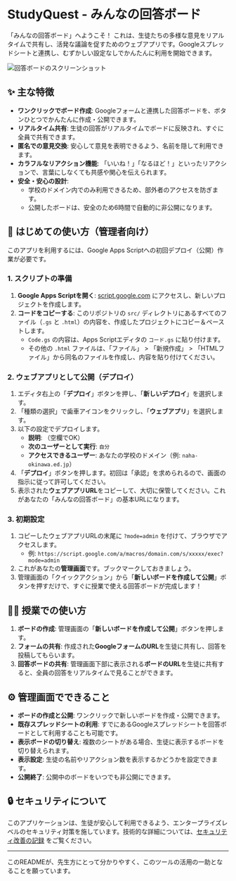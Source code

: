 # StudyQuest - みんなの回答ボード

「みんなの回答ボード」へようこそ！ これは、生徒たちの多様な意見をリアルタイムで共有し、活発な議論を促すためのウェブアプリです。Googleスプレッドシートと連携し、むずかしい設定なしでかんたんに利用を開始できます。

![回答ボードのスクリーンショット](https://user-images.githubusercontent.com/11654392/157599816-2a1a35a9-e879-4049-913c-8896848f892b.png)

## ✨ 主な特徴

*   **ワンクリックでボード作成**: Googleフォームと連携した回答ボードを、ボタンひとつでかんたんに作成・公開できます。
*   **リアルタイム共有**: 生徒の回答がリアルタイムでボードに反映され、すぐに全員で共有できます。
*   **匿名での意見交換**: 安心して意見を表明できるよう、名前を隠して利用できます。
*   **カラフルなリアクション機能**: 「いいね！」「なるほど！」といったリアクションで、言葉にしなくても共感や関心を伝えられます。
*   **安全・安心の設計**:
    *   学校のドメイン内でのみ利用できるため、部外者のアクセスを防ぎます。
    *   公開したボードは、安全のため6時間で自動的に非公開になります。

## 🚀 はじめての使い方（管理者向け）

このアプリを利用するには、Google Apps Scriptへの初回デプロイ（公開）作業が必要です。

### 1. スクリプトの準備

1.  **Google Apps Scriptを開く**: [script.google.com](https://script.google.com) にアクセスし、新しいプロジェクトを作成します。
2.  **コードをコピーする**: このリポジトリの `src/` ディレクトリにあるすべてのファイル（`.gs` と `.html`）の内容を、作成したプロジェクトにコピー＆ペーストします。
    *   `Code.gs` の内容は、Apps Scriptエディタの `コード.gs` に貼り付けます。
    *   その他の `.html` ファイルは、「ファイル」 > 「新規作成」 > 「HTMLファイル」から同名のファイルを作成し、内容を貼り付けてください。

### 2. ウェブアプリとして公開（デプロイ）

1.  エディタ右上の「**デプロイ**」ボタンを押し、「**新しいデプロイ**」を選択します。
2.  「種類の選択」で歯車アイコンをクリックし、「**ウェブアプリ**」を選択します。
3.  以下の設定でデプロイします。
    *   **説明**: （空欄でOK）
    *   **次のユーザーとして実行**: `自分`
    *   **アクセスできるユーザー**: あなたの学校のドメイン（例: `naha-okinawa.ed.jp`）
4.  「**デプロイ**」ボタンを押します。初回は「承認」を求められるので、画面の指示に従って許可してください。
5.  表示された**ウェブアプリURL**をコピーして、大切に保管してください。これがあなたの「みんなの回答ボード」の基本URLになります。

### 3. 初期設定

1.  コピーしたウェブアプリURLの末尾に `?mode=admin` を付けて、ブラウザでアクセスします。
    *   例: `https://script.google.com/a/macros/domain.com/s/xxxxx/exec?mode=admin`
2.  これがあなたの**管理画面**です。ブックマークしておきましょう。
3.  管理画面の「クイックアクション」から「**新しいボードを作成して公開**」ボタンを押すだけで、すぐに授業で使える回答ボードが完成します！

## 🧑‍🏫 授業での使い方

1.  **ボードの作成**: 管理画面の「**新しいボードを作成して公開**」ボタンを押します。
2.  **フォームの共有**: 作成された**GoogleフォームのURL**を生徒に共有し、回答を投稿してもらいます。
3.  **回答ボードの共有**: 管理画面下部に表示される**ボードのURL**を生徒に共有すると、全員の回答をリアルタイムで見ることができます。

## ⚙️ 管理画面でできること

*   **ボードの作成と公開**: ワンクリックで新しいボードを作成・公開できます。
*   **既存スプレッドシートの利用**: すでにあるGoogleスプレッドシートを回答ボードとして利用することも可能です。
*   **表示ボードの切り替え**: 複数のシートがある場合、生徒に表示するボードを切り替えられます。
*   **表示設定**: 生徒の名前やリアクション数を表示するかどうかを設定できます。
*   **公開終了**: 公開中のボードをいつでも非公開にできます。

## 🔒 セキュリティについて

このアプリケーションは、生徒が安心して利用できるよう、エンタープライズレベルのセキュリティ対策を施しています。技術的な詳細については、[セキュリティ改善の記録](doc/SECURITY_IMPROVEMENTS.md) をご覧ください。

---
このREADMEが、先生方にとって分かりやすく、このツールの活用の一助となることを願っています。
